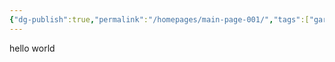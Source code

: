 ```yaml
---
{"dg-publish":true,"permalink":"/homepages/main-page-001/","tags":["gardenEntry"]}
---
```




hello world